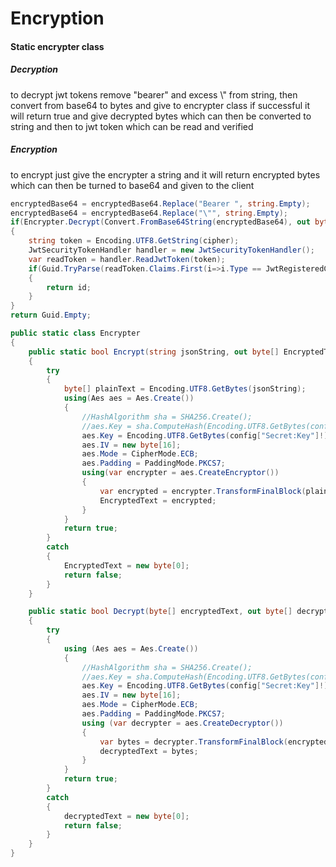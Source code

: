 # Encryption

#### Static encrypter class

##### Decryption
to decrypt jwt tokens remove "bearer" and excess \\" from string, then convert from base64 to bytes and give to encrypter class if successful it will return true and give decrypted bytes which can then be converted to string and then to jwt token which can be read and verified

##### Encryption
to encrypt just give the encrypter a string and it will return encrypted bytes which can then be turned to base64 and given to the client
```cs
encryptedBase64 = encryptedBase64.Replace("Bearer ", string.Empty);
encryptedBase64 = encryptedBase64.Replace("\"", string.Empty);
if(Encrypter.Decrypt(Convert.FromBase64String(encryptedBase64), out byte[] cipher, config))
{
    string token = Encoding.UTF8.GetString(cipher);
    JwtSecurityTokenHandler handler = new JwtSecurityTokenHandler();
    var readToken = handler.ReadJwtToken(token);
    if(Guid.TryParse(readToken.Claims.First(i=>i.Type == JwtRegisteredClaimNames.Jti).Value, out Guid id))
    {
        return id;
    }
}
return Guid.Empty;
```

```cs
public static class Encrypter
{
    public static bool Encrypt(string jsonString, out byte[] EncryptedText, IConfiguration config)
    {
        try
        {
            byte[] plainText = Encoding.UTF8.GetBytes(jsonString);
            using(Aes aes = Aes.Create())
            {
                //HashAlgorithm sha = SHA256.Create();
                //aes.Key = sha.ComputeHash(Encoding.UTF8.GetBytes(config["Secret"]!));
                aes.Key = Encoding.UTF8.GetBytes(config["Secret:Key"]!);
                aes.IV = new byte[16];
                aes.Mode = CipherMode.ECB;
                aes.Padding = PaddingMode.PKCS7;
                using(var encrypter = aes.CreateEncryptor())
                {
                    var encrypted = encrypter.TransformFinalBlock(plainText, 0, plainText.Length);
                    EncryptedText = encrypted;
                }
            }
            return true;
        }
        catch
        {
            EncryptedText = new byte[0];
            return false;
        }
    }

    public static bool Decrypt(byte[] encryptedText, out byte[] decryptedText, IConfiguration config)
    {
        try
        {
            using (Aes aes = Aes.Create())
            {
                //HashAlgorithm sha = SHA256.Create();
                //aes.Key = sha.ComputeHash(Encoding.UTF8.GetBytes(config["Secret"]!));
                aes.Key = Encoding.UTF8.GetBytes(config["Secret:Key"]!);
                aes.IV = new byte[16];
                aes.Mode = CipherMode.ECB;
                aes.Padding = PaddingMode.PKCS7;
                using (var decrypter = aes.CreateDecryptor())
                {
                    var bytes = decrypter.TransformFinalBlock(encryptedText, 0, encryptedText.Length);
                    decryptedText = bytes;
                }
            }
            return true;
        }
        catch
        {
            decryptedText = new byte[0];
            return false;
        }
    }
}
```